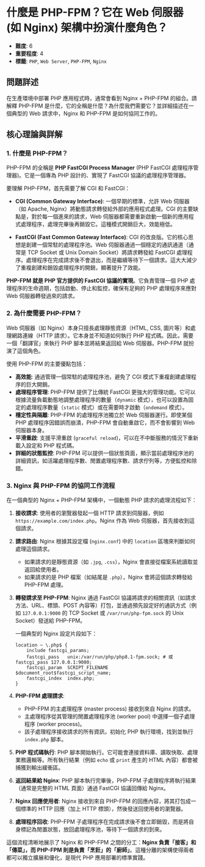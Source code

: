 # 什麼是 PHP-FPM？它在 Web 伺服器 (如 Nginx) 架構中扮演什麼角色？

- **難度**: 6
- **重要程度**: 4
- **標籤**: `PHP`, `Web Server`, `PHP-FPM`, `Nginx`

## 問題詳述

在生產環境中部署 PHP 應用程式時，通常會看到 Nginx + PHP-FPM 的組合。請解釋 PHP-FPM 是什麼，它的全稱是什麼？為什麼我們需要它？並詳細描述在一個典型的 Web 請求中，Nginx 和 PHP-FPM 是如何協同工作的。

## 核心理論與詳解

### 1. 什麼是 PHP-FPM？

PHP-FPM 的全稱是 **PHP FastCGI Process Manager** (PHP FastCGI 處理程序管理器)。它是一個專為 PHP 設計的、實現了 FastCGI 協議的處理程序管理器。

要理解 PHP-FPM，首先需要了解 CGI 和 FastCGI：

- **CGI (Common Gateway Interface)**: 一個早期的標準，允許 Web 伺服器（如 Apache, Nginx）將動態請求轉發給外部的應用程式處理。CGI 的主要缺點是，對於每一個進來的請求，Web 伺服器都需要重新啟動一個新的應用程式處理程序，處理完畢後再銷毀它。這種模式開銷巨大，效能極低。

- **FastCGI (Fast Common Gateway Interface)**: CGI 的改良版。它的核心思想是創建一個常駐的處理程序池。Web 伺服器通過一個穩定的通訊通道（通常是 TCP Socket 或 Unix Domain Socket）將請求轉發給 FastCGI 處理程序。處理程序在完成請求後不會退出，而是繼續等待下一個請求。這大大減少了重複創建和銷毀處理程序的開銷，顯著提升了效能。

**PHP-FPM 就是 PHP 官方提供的 FastCGI 協議的實現**。它負責管理一個 PHP 處理程序的生命週期，包括啟動、停止和監控，確保有足夠的 PHP 處理程序來應對 Web 伺服器轉發過來的請求。

### 2. 為什麼需要 PHP-FPM？

Web 伺服器（如 Nginx）本身只擅長處理靜態資源（HTML, CSS, 圖片等）和處理網路連線（HTTP 請求）。它本身並不知道如何執行 PHP 程式碼。因此，需要一個「翻譯官」來執行 PHP 腳本並將結果返回給 Web 伺服器。PHP-FPM 就扮演了這個角色。

使用 PHP-FPM 的主要優點包括：

- **高效能**: 通過管理一個常駐的處理程序池，避免了 CGI 模式下重複創建處理程序的巨大開銷。
- **處理程序管理**: PHP-FPM 提供了比傳統 FastCGI 更強大的管理功能。它可以根據流量負載動態地調整處理程序的數量（`dynamic` 模式），也可以設置為固定的處理程序數量（`static` 模式）或在需要時才啟動（`ondemand` 模式）。
- **穩定性與隔離**: PHP-FPM 的處理程序池獨立於 Web 伺服器運行。即使某個 PHP 處理程序因錯誤而崩潰，PHP-FPM 會自動重啟它，而不會影響到 Web 伺服器本身。
- **平滑重啟**: 支援平滑重啟 (`graceful reload`)，可以在不中斷服務的情況下重新載入設定和 PHP 程式碼。
- **詳細的狀態監控**: PHP-FPM 可以提供一個狀態頁面，顯示當前處理程序池的詳細資訊，如活躍處理程序數、閒置處理程序數、請求佇列等，方便監控和除錯。

### 3. Nginx 與 PHP-FPM 的協同工作流程

在一個典型的 Nginx + PHP-FPM 架構中，一個動態 PHP 請求的處理流程如下：

1. **接收請求**: 使用者的瀏覽器發起一個 HTTP 請求到伺服器，例如 `https://example.com/index.php`。Nginx 作為 Web 伺服器，首先接收到這個請求。

2. **請求路由**: Nginx 根據其設定檔 (`nginx.conf`) 中的 `location` 區塊來判斷如何處理這個請求。
    - 如果請求的是靜態資源（如 `.jpg`, `.css`），Nginx 會直接從檔案系統讀取並返回給使用者。
    - 如果請求的是 PHP 檔案（如結尾是 `.php`），Nginx 會將這個請求轉發給 PHP-FPM 處理。

3. **轉發請求至 PHP-FPM**: Nginx 通過 FastCGI 協議將請求的相關資訊（如請求方法、URL、標頭、POST 內容等）打包，並通過預先設定好的通訊方式（例如 `127.0.0.1:9000` 的 TCP Socket 或 `/var/run/php-fpm.sock` 的 Unix Socket）發送給 PHP-FPM。

    一個典型的 Nginx 設定片段如下：

    ```nginx
    location ~ \.php$ {
        include fastcgi_params;
        fastcgi_pass   unix:/var/run/php/php8.1-fpm.sock; # 或 fastcgi_pass 127.0.0.1:9000;
        fastcgi_param  SCRIPT_FILENAME $document_root$fastcgi_script_name;
        fastcgi_index  index.php;
    }
    ```

4. **PHP-FPM 處理請求**:
    - PHP-FPM 的主處理程序 (master process) 接收到來自 Nginx 的請求。
    - 主處理程序從其管理的閒置處理程序池 (worker pool) 中選擇一個子處理程序 (worker process)。
    - 該子處理程序接收請求的所有資訊，初始化 PHP 執行環境，找到並執行 `index.php` 腳本。

5. **PHP 程式碼執行**: PHP 腳本開始執行。它可能會連接資料庫、讀取快取、處理業務邏輯等。所有執行結果（例如 `echo` 或 `print` 產生的 HTML 內容）都會被捕獲到輸出緩衝區。

6. **返回結果給 Nginx**: PHP 腳本執行完畢後，PHP-FPM 子處理程序將執行結果（通常是完整的 HTML 頁面）通過 FastCGI 協議回傳給 Nginx。

7. **Nginx 回應使用者**: Nginx 接收到來自 PHP-FPM 的回應內容，將其打包成一個標準的 HTTP 回應（加上 HTTP 標頭），然後發送回使用者的瀏覽器。

8. **處理程序回收**: PHP-FPM 子處理程序在完成請求後不會立即銷毀，而是將自身標記為閒置狀態，放回處理程序池，等待下一個請求的到來。

這個流程清晰地展示了 Nginx 和 PHP-FPM 之間的分工：**Nginx 負責「接客」和「傳菜」，而 PHP-FPM 則是負責「烹飪」的「廚師」**。這種分離的架構使得兩者都可以獨立擴展和優化，是現代 PHP 應用部署的標準實踐。

